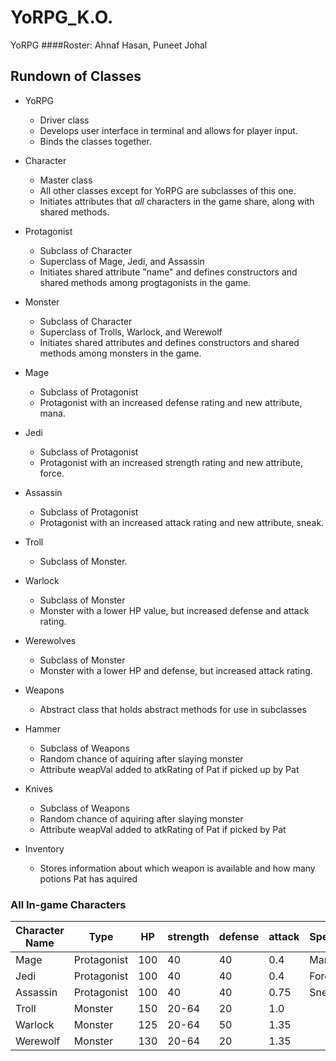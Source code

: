 # YoRPG_K.O.
YoRPG
####Roster: Ahnaf Hasan, Puneet Johal

## Rundown of Classes

* YoRPG
  * Driver class 
  * Develops user interface in terminal and allows for player input. 
  * Binds the classes together.

* Character
  * Master class 
  * All other classes except for YoRPG are subclasses of this one. 
  * Initiates attributes that _all_ characters in the game share, along with shared methods.

* Protagonist
  * Subclass of Character 
  * Superclass of Mage, Jedi, and Assassin 
  * Initiates shared attribute "name" and defines constructors and shared methods among progtagonists in the game.

* Monster
  * Subclass of Character 
  * Superclass of Trolls, Warlock, and Werewolf 
  * Initiates shared attributes and defines constructors and shared methods among monsters in the game.

* Mage
  * Subclass of Protagonist 
  * Protagonist with an increased defense rating and new attribute, mana.

* Jedi
  * Subclass of Protagonist
  * Protagonist with an increased strength rating and new attribute, force.

* Assassin
  * Subclass of Protagonist 
  * Protagonist with an increased attack rating and new attribute, sneak.

* Troll
  * Subclass of Monster.

* Warlock
  * Subclass of Monster 
  * Monster with a lower HP value, but increased defense and attack rating.

* Werewolves
  * Subclass of Monster 
  * Monster with a lower HP and defense, but increased attack rating.

* Weapons
  * Abstract class that holds abstract methods for use in subclasses

* Hammer
  * Subclass of Weapons
  * Random chance of aquiring after slaying monster
  * Attribute weapVal added to atkRating of Pat if picked up by Pat

* Knives
  * Subclass of Weapons
  * Random chance of aquiring after slaying monster
  * Attribute weapVal added to atkRating of Pat if picked by Pat

* Inventory
  * Stores information about which weapon is available and how many potions Pat has aquired

### All In-game Characters
Character Name | Type | HP | strength | defense | attack | Special
-------------- | ---- | -- | -------- | ------- | ------ | -------
Mage | Protagonist | 100 | 40 | 40 | 0.4 | Mana
Jedi | Protagonist | 100 | 40 | 40 | 0.4 | Force
Assassin | Protagonist | 100 | 40 | 40 | 0.75 | Sneak
Troll | Monster | 150 | 20-64 | 20 | 1.0 |
Warlock | Monster | 125 | 20-64 | 50 | 1.35 |
Werewolf | Monster | 130 | 20-64 | 20 | 1.35 |
